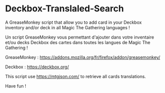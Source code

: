 # Deckbox-Translaled-Search

A GreaseMonkey script that allow you to add card in your Deckbox inventory and/or deck in all Magic The Gathering languages !

Un script GreaseMonkey vous permettant d'ajouter dans votre inventaire et/ou decks Deckbox des cartes dans toutes les langues de Magic The Gathering !

GreaseMonkey : https://addons.mozilla.org/fr/firefox/addon/greasemonkey/

Deckbox : https://deckbox.org/

This script use https://mtgjson.com/ to retrieve all cards translations.

Have fun !

